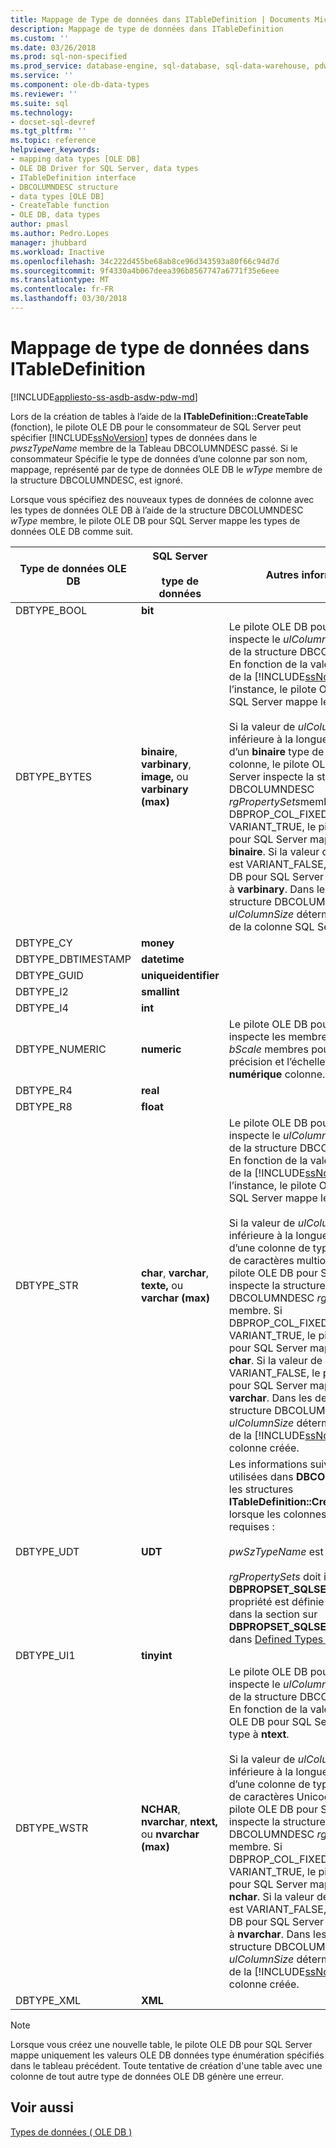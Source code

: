 ```yaml
---
title: Mappage de Type de données dans ITableDefinition | Documents Microsoft
description: Mappage de type de données dans ITableDefinition
ms.custom: ''
ms.date: 03/26/2018
ms.prod: sql-non-specified
ms.prod_service: database-engine, sql-database, sql-data-warehouse, pdw
ms.service: ''
ms.component: ole-db-data-types
ms.reviewer: ''
ms.suite: sql
ms.technology:
- docset-sql-devref
ms.tgt_pltfrm: ''
ms.topic: reference
helpviewer_keywords:
- mapping data types [OLE DB]
- OLE DB Driver for SQL Server, data types
- ITableDefinition interface
- DBCOLUMNDESC structure
- data types [OLE DB]
- CreateTable function
- OLE DB, data types
author: pmasl
ms.author: Pedro.Lopes
manager: jhubbard
ms.workload: Inactive
ms.openlocfilehash: 34c222d455be68ab8ce96d343593a80f66c94d7d
ms.sourcegitcommit: 9f4330a4b067deea396b8567747a6771f35e6eee
ms.translationtype: MT
ms.contentlocale: fr-FR
ms.lasthandoff: 03/30/2018
---
```

# <a name="data-type-mapping-in-itabledefinition"></a>Mappage de type de données dans ITableDefinition
[!INCLUDE[appliesto-ss-asdb-asdw-pdw-md](../../../includes/appliesto-ss-asdb-asdw-pdw-md.md)]

  Lors de la création de tables à l’aide de la **ITableDefinition::CreateTable** (fonction), le pilote OLE DB pour le consommateur de SQL Server peut spécifier [!INCLUDE[ssNoVersion](../../../includes/ssnoversion-md.md)] types de données dans le *pwszTypeName* membre de la Tableau DBCOLUMNDESC passé. Si le consommateur Spécifie le type de données d’une colonne par son nom, mappage, représenté par de type de données OLE DB le *wType* membre de la structure DBCOLUMNDESC, est ignoré.  
  
 Lorsque vous spécifiez des nouveaux types de données de colonne avec les types de données OLE DB à l’aide de la structure DBCOLUMNDESC *wType* membre, le pilote OLE DB pour SQL Server mappe les types de données OLE DB comme suit.  
  
|Type de données OLE DB|SQL Server<br /><br /> type de données|Autres informations|  
|----------------------|------------------------------|----------------------------|  
|DBTYPE_BOOL|**bit**||  
|DBTYPE_BYTES|**binaire**, **varbinary**, **image,** ou **varbinary (max)**|Le pilote OLE DB pour SQL Server inspecte le *ulColumnSize* membre de la structure DBCOLUMNDESC. En fonction de la valeur et la version de la [!INCLUDE[ssNoVersion](../../../includes/ssnoversion-md.md)] de l’instance, le pilote OLE DB pour SQL Server mappe le type à **image**.<br /><br /> Si la valeur de *ulColumnSize* est inférieure à la longueur maximale d’un **binaire** type de données de colonne, le pilote OLE DB pour SQL Server inspecte la structure DBCOLUMNDESC *rgPropertySets*membre. Si DBPROP_COL_FIXEDLENGTH est VARIANT_TRUE, le pilote OLE DB pour SQL Server mappe le type à **binaire**. Si la valeur de la propriété est VARIANT_FALSE, le pilote OLE DB pour SQL Server mappe le type à **varbinary**. Dans les deux cas, la structure DBCOLUMNDESC *ulColumnSize* détermine la largeur de la colonne SQL Server créée.|  
|DBTYPE_CY|**money**||  
|DBTYPE_DBTIMESTAMP|**datetime**||  
|DBTYPE_GUID|**uniqueidentifier**||  
|DBTYPE_I2|**smallint**||  
|DBTYPE_I4|**int**||  
|DBTYPE_NUMERIC|**numeric**|Le pilote OLE DB pour SQL Server inspecte les membres *bPrecision* et *bScale* membres pour déterminer la précision et l’échelle pour le **numérique** colonne.|  
|DBTYPE_R4|**real**||  
|DBTYPE_R8|**float**||  
|DBTYPE_STR|**char**, **varchar**, **texte,** ou **varchar (max)**|Le pilote OLE DB pour SQL Server inspecte le *ulColumnSize* membre de la structure DBCOLUMNDESC. En fonction de la valeur et la version de la [!INCLUDE[ssNoVersion](../../../includes/ssnoversion-md.md)] de l’instance, le pilote OLE DB pour SQL Server mappe le type à **texte**.<br /><br /> Si la valeur de *ulColumnSize* est inférieure à la longueur maximale d’une colonne de type de données de caractères multioctets, puis le pilote OLE DB pour SQL Server inspecte la structure DBCOLUMNDESC *rgPropertySets* membre. Si DBPROP_COL_FIXEDLENGTH est VARIANT_TRUE, le pilote OLE DB pour SQL Server mappe le type à **char**. Si la valeur de la propriété est VARIANT_FALSE, le pilote OLE DB pour SQL Server mappe le type à **varchar**. Dans les deux cas, la structure DBCOLUMNDESC *ulColumnSize* détermine la largeur de la [!INCLUDE[ssNoVersion](../../../includes/ssnoversion-md.md)] colonne créée.|  
|DBTYPE_UDT|**UDT**|Les informations suivantes sont utilisées dans **DBCOLUMNDESC** par les structures **ITableDefinition::CreateTable** lorsque les colonnes UDT sont requises :<br /><br /> *pwSzTypeName* est ignoré.<br /><br /> *rgPropertySets* doit inclure un **DBPROPSET_SQLSERVERCOLUMN** propriété est définie comme décrit dans la section sur **DBPROPSET_SQLSERVERCOLUMN**, dans [Defined Types ](../../oledb/features/using-user-defined-types.md).|  
|DBTYPE_UI1|**tinyint**||  
|DBTYPE_WSTR|**NCHAR**, **nvarchar**, **ntext,** ou **nvarchar (max)**|Le pilote OLE DB pour SQL Server inspecte le *ulColumnSize* membre de la structure DBCOLUMNDESC. En fonction de la valeur, le pilote OLE DB pour SQL Server mappe le type à **ntext**.<br /><br /> Si la valeur de *ulColumnSize* est inférieure à la longueur maximale d’une colonne de type de données de caractères Unicode, puis le pilote OLE DB pour SQL Server inspecte la structure DBCOLUMNDESC *rgPropertySets* membre. Si DBPROP_COL_FIXEDLENGTH est VARIANT_TRUE, le pilote OLE DB pour SQL Server mappe le type à **nchar**. Si la valeur de la propriété est VARIANT_FALSE, le pilote OLE DB pour SQL Server mappe le type à **nvarchar**. Dans les deux cas, la structure DBCOLUMNDESC *ulColumnSize* détermine la largeur de la [!INCLUDE[ssNoVersion](../../../includes/ssnoversion-md.md)] colonne créée.|  
|DBTYPE_XML|**XML**||  
  
> [!NOTE]  
>  Lorsque vous créez une nouvelle table, le pilote OLE DB pour SQL Server mappe uniquement les valeurs OLE DB données type énumération spécifiés dans le tableau précédent. Toute tentative de création d'une table avec une colonne de tout autre type de données OLE DB génère une erreur.  
  
## <a name="see-also"></a>Voir aussi  
 [Types de données &#40; OLE DB &#41;](../../oledb/ole-db-data-types/data-types-ole-db.md)  
  
  
